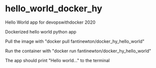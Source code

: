 # hello_world_docker_hy
Hello World app for devopswithdocker 2020

Dockerized hello world python app

Pull the image with "docker pull fantinewton/docker_hy_hello_world"

Run the container with "docker run fantinewton/docker_hy_hello_world"

The app should print "Hello world..." to the terminal
